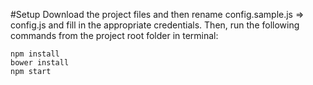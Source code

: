 #Setup
Download the project files and then rename config.sample.js => config.js and fill in the appropriate credentials.
Then, run the following commands from the project root folder in terminal:
```
npm install
bower install
npm start
```

